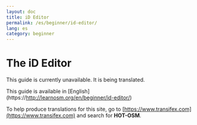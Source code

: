 ```yaml
---
layout: doc
title: iD Editor
permalink: /es/beginner/id-editor/
lang: es
category: beginner
---
```


The iD Editor
=============
This guide is currently unavailable. 
It is being translated.

This guide is available in [English] (https://http://learnosm.org/en/beginner/id-editor/)

To help produce translations for this site, go to [https://www.transifex.com](https://www.transifex.com) and search for **HOT-OSM**.
